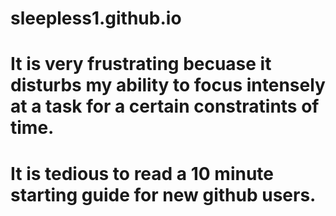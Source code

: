 # sleepless1.github.io
# It is very frustrating becuase it disturbs my ability to focus intensely at a task for a certain constratints of time.
# It is tedious to read a 10 minute starting guide for new github users.
